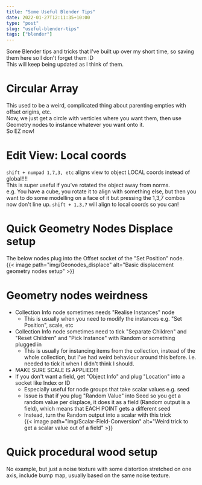```yaml
---
title: "Some Useful Blender Tips"
date: 2022-01-27T12:11:35+10:00
type: "post"
slug: "useful-blender-tips"
tags: ["blender"]
---
```


Some Blender tips and tricks that I've built up over my short time, so saving them here so I don't forget them :D   
This will keep being updated as I think of them.  

<!--more-->  

# Circular Array  
This used to be a weird, complicated thing about parenting empties with offset origins, etc.  
Now, we just get a circle with verticies where you want them, then use Geometry nodes to instance whatever you want onto it.  
So EZ now!

# Edit View: Local coords  
`shift + numpad 1,7,3, etc` aligns view to object LOCAL coords instead of global!!!!  
This is super useful if you've rotated the object away from norms.  
e.g. You have a cube, you rotate it to align with something else, but then you want to do some modelling on a face of it but pressing the 1,3,7 combos now don't line up.
`shift + 1,3,7` will align to local coords so you can!  

# Quick Geometry Nodes Displace setup  
The below nodes plug into the Offset socket of the "Set Position" node.  
{{< image path="img/Geonodes_displace" alt="Basic displacement geometry nodes setup" >}}  

# Geometry nodes weirdness  
- Collection Info node sometimes needs "Realise Instances" node
  - This is usually when you need to modify the instances e.g. "Set Position", scale, etc
- Collection Info node sometimes need to tick "Separate Children" and "Reset Children" and "Pick Instance" with Random or something plugged in
  - This is usually for instancing items from the collection, instead of the whole collection, but I've had weird behaviour around this before. i.e. needed to tick it when I didn't think I should.  
- MAKE SURE SCALE IS APPLIED!!!  
- If you don't want a field, get "Object Info" and plug "Location" into a socket like Index or ID  
  - Especially useful for node groups that take scalar values e.g. seed
  - Issue is that if you plug "Random Value" into Seed so you get a random value per displace, it does it as a field (Random output is a field), which means that EACH POINT gets a different seed
  - Instead, turn the Random output into a scalar with this trick  
{{< image path="img/Scalar-Field-Conversion" alt="Weird trick to get a scalar value out of a field" >}}  



# Quick procedural wood setup  
No example, but just a noise texture with some distortion stretched on one axis, include bump map, usually based on the same noise texture.  